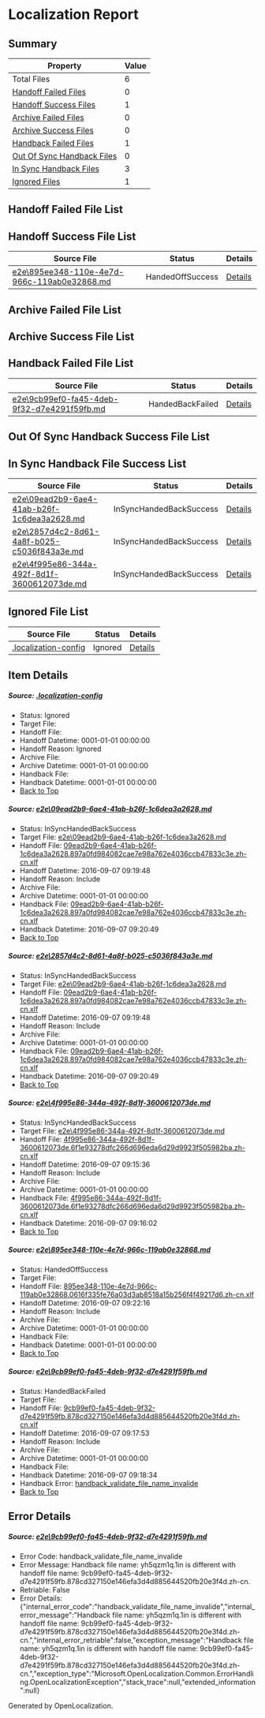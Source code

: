 # <a name='report-top'></a> Localization Report

## Summary
 Property | Value 
 -------- | ----- 
 Total Files | 6
[ Handoff Failed Files ](#handoff-failed-list)| 0
[ Handoff Success Files ](#handoff-success-list)| 1
[ Archive Failed Files ](#archive-failed-list)| 0
[ Archive Success Files ](#archive-success-list)| 0
[ Handback Failed Files ](#handback-failed-list)| 1
[ Out Of Sync Handback Files ](#outofsync-handback-success-list)| 0
[ In Sync Handback Files ](#insync-handback-success-list)| 3
[ Ignored Files ](#ignored-list)| 1

## <a name='handoff-failed-list'></a> Handoff Failed File List

## <a name='handoff-success-list'></a> Handoff Success File List
 Source File | Status | Details 
 ----------- | ------ | ------- 
 [e2e\895ee348-110e-4e7d-966c-119ab0e32868.md](https://github.com/OpenLocalizationTestOrg/ol-test0/blob/731ddd4a3ce03150398021f05d7e7dcb6288012a/e2e/895ee348-110e-4e7d-966c-119ab0e32868.md) | HandedOffSuccess | [Details](#4c5f55efb48c3655b52e5c942d1310575530a9ed4)

## <a name='archive-failed-list'></a> Archive Failed File List

## <a name='archive-success-list'></a> Archive Success File List

## <a name='handback-failed-list'></a> Handback Failed File List
 Source File | Status | Details 
 ----------- | ------ | ------- 
 [e2e\9cb99ef0-fa45-4deb-9f32-d7e4291f59fb.md](https://github.com/OpenLocalizationTestOrg/ol-test0/blob/624da6f6774c3ec29d7d90388a7dfc28e9f07503/e2e/9cb99ef0-fa45-4deb-9f32-d7e4291f59fb.md) | HandedBackFailed | [Details](#9aa2afdf88df4d0d3e6110d12bd97d810f35e5f75)

## <a name='outofsync-handback-success-list'></a> Out Of Sync Handback Success File List

## <a name='insync-handback-success-list'></a> In Sync Handback File Success List
 Source File | Status | Details 
 ----------- | ------ | ------- 
 [e2e\09ead2b9-6ae4-41ab-b26f-1c6dea3a2628.md](https://github.com/OpenLocalizationTestOrg/ol-test0/blob/3edbcc9e240d04bab84cd80d1ac04650b60262ef/e2e/09ead2b9-6ae4-41ab-b26f-1c6dea3a2628.md) | InSyncHandedBackSuccess | [Details](#b3b9fc5d055c5ac37f545b3e22c408b112c257c51)
 [e2e\2857d4c2-8d61-4a8f-b025-c5036f843a3e.md](https://github.com/OpenLocalizationTestOrg/ol-test0/blob/731ddd4a3ce03150398021f05d7e7dcb6288012a/e2e/2857d4c2-8d61-4a8f-b025-c5036f843a3e.md) | InSyncHandedBackSuccess | [Details](#b3b9fc5d055c5ac37f545b3e22c408b112c257c52)
 [e2e\4f995e86-344a-492f-8d1f-3600612073de.md](https://github.com/OpenLocalizationTestOrg/ol-test0/blob/a334416447eaaa48a976c5fc30cd8729860d5bfa/e2e/4f995e86-344a-492f-8d1f-3600612073de.md) | InSyncHandedBackSuccess | [Details](#33d25c363115a4d8aa8e036e457512b5cb8017283)

## <a name='ignored-list'></a> Ignored File List
 Source File | Status | Details 
 ----------- | ------ | ------- 
 [.localization-config](https://github.com/OpenLocalizationTestOrg/ol-test0/blob/731ddd4a3ce03150398021f05d7e7dcb6288012a/.localization-config) | Ignored | [Details](#3d4f252ac210baf56311d7e97dcc2db10974dbd20)

## Item Details
##### <a name='3d4f252ac210baf56311d7e97dcc2db10974dbd20'></a> Source: [.localization-config](https://github.com/OpenLocalizationTestOrg/ol-test0/blob/731ddd4a3ce03150398021f05d7e7dcb6288012a/.localization-config)
* Status: Ignored
* Target File: 
* Handoff File: 
* Handoff Datetime: 0001-01-01 00:00:00
* Handoff Reason: Ignored
* Archive File: 
* Archive Datetime: 0001-01-01 00:00:00
* Handback File: 
* Handback Datetime: 0001-01-01 00:00:00
* [Back to Top](#report-top)

##### <a name='b3b9fc5d055c5ac37f545b3e22c408b112c257c51'></a> Source: [e2e\09ead2b9-6ae4-41ab-b26f-1c6dea3a2628.md](https://github.com/OpenLocalizationTestOrg/ol-test0/blob/3edbcc9e240d04bab84cd80d1ac04650b60262ef/e2e/09ead2b9-6ae4-41ab-b26f-1c6dea3a2628.md)
* Status: InSyncHandedBackSuccess
* Target File: [e2e\09ead2b9-6ae4-41ab-b26f-1c6dea3a2628.md](https://github.com/OpenLocalizationTestOrg/ol-test0-zhcn/blob/5af66101d197316efe3d23c7e631bf53ab90d8d4/e2e/09ead2b9-6ae4-41ab-b26f-1c6dea3a2628.md)
* Handoff File: [09ead2b9-6ae4-41ab-b26f-1c6dea3a2628.897a0fd984082cae7e98a762e4036ccb47833c3e.zh-cn.xlf](https://github.com/OpenLocalizationTestOrg/ol-test0-handoff/blob/773787bc7f63901aaa2dfd8a2638a79878797a36/ol-handoff/OpenLocalizationTestOrg/ol-test0-zhcn/ci/ht/09ead2b9-6ae4-41ab-b26f-1c6dea3a2628.897a0fd984082cae7e98a762e4036ccb47833c3e.zh-cn.xlf)
* Handoff Datetime: 2016-09-07 09:19:48
* Handoff Reason: Include
* Archive File: 
* Archive Datetime: 0001-01-01 00:00:00
* Handback File: [09ead2b9-6ae4-41ab-b26f-1c6dea3a2628.897a0fd984082cae7e98a762e4036ccb47833c3e.zh-cn.xlf](https://github.com/OpenLocalizationTestOrg/ol-test0-handback/blob/a2a0b455b46677d4b73e73874f5feb2abe5ef02f/ol-handback/OpenLocalizationTestOrg/ol-test0-zhcn/ci/ht/09ead2b9-6ae4-41ab-b26f-1c6dea3a2628.897a0fd984082cae7e98a762e4036ccb47833c3e.zh-cn.xlf)
* Handback Datetime: 2016-09-07 09:20:49
* [Back to Top](#report-top)

##### <a name='b3b9fc5d055c5ac37f545b3e22c408b112c257c52'></a> Source: [e2e\2857d4c2-8d61-4a8f-b025-c5036f843a3e.md](https://github.com/OpenLocalizationTestOrg/ol-test0/blob/731ddd4a3ce03150398021f05d7e7dcb6288012a/e2e/2857d4c2-8d61-4a8f-b025-c5036f843a3e.md)
* Status: InSyncHandedBackSuccess
* Target File: [e2e\09ead2b9-6ae4-41ab-b26f-1c6dea3a2628.md](https://github.com/OpenLocalizationTestOrg/ol-test0-zhcn/blob/5af66101d197316efe3d23c7e631bf53ab90d8d4/e2e/09ead2b9-6ae4-41ab-b26f-1c6dea3a2628.md)
* Handoff File: [09ead2b9-6ae4-41ab-b26f-1c6dea3a2628.897a0fd984082cae7e98a762e4036ccb47833c3e.zh-cn.xlf](https://github.com/OpenLocalizationTestOrg/ol-test0-handoff/blob/773787bc7f63901aaa2dfd8a2638a79878797a36/ol-handoff/OpenLocalizationTestOrg/ol-test0-zhcn/ci/ht/09ead2b9-6ae4-41ab-b26f-1c6dea3a2628.897a0fd984082cae7e98a762e4036ccb47833c3e.zh-cn.xlf)
* Handoff Datetime: 2016-09-07 09:19:48
* Handoff Reason: Include
* Archive File: 
* Archive Datetime: 0001-01-01 00:00:00
* Handback File: [09ead2b9-6ae4-41ab-b26f-1c6dea3a2628.897a0fd984082cae7e98a762e4036ccb47833c3e.zh-cn.xlf](https://github.com/OpenLocalizationTestOrg/ol-test0-handback/blob/a2a0b455b46677d4b73e73874f5feb2abe5ef02f/ol-handback/OpenLocalizationTestOrg/ol-test0-zhcn/ci/ht/09ead2b9-6ae4-41ab-b26f-1c6dea3a2628.897a0fd984082cae7e98a762e4036ccb47833c3e.zh-cn.xlf)
* Handback Datetime: 2016-09-07 09:20:49
* [Back to Top](#report-top)

##### <a name='33d25c363115a4d8aa8e036e457512b5cb8017283'></a> Source: [e2e\4f995e86-344a-492f-8d1f-3600612073de.md](https://github.com/OpenLocalizationTestOrg/ol-test0/blob/a334416447eaaa48a976c5fc30cd8729860d5bfa/e2e/4f995e86-344a-492f-8d1f-3600612073de.md)
* Status: InSyncHandedBackSuccess
* Target File: [e2e\4f995e86-344a-492f-8d1f-3600612073de.md](https://github.com/OpenLocalizationTestOrg/ol-test0-zhcn/blob/56b22a902b3a4b143e89b11496a739a1d179ac21/e2e/4f995e86-344a-492f-8d1f-3600612073de.md)
* Handoff File: [4f995e86-344a-492f-8d1f-3600612073de.6f1e93278dfc266d696eda6d29d9923f505982ba.zh-cn.xlf](https://github.com/OpenLocalizationTestOrg/ol-test0-handoff/blob/b25328636869e839699f21dd1a4bf5ffd149f88c/ol-handoff/OpenLocalizationTestOrg/ol-test0-zhcn/ci/ht/4f995e86-344a-492f-8d1f-3600612073de.6f1e93278dfc266d696eda6d29d9923f505982ba.zh-cn.xlf)
* Handoff Datetime: 2016-09-07 09:15:36
* Handoff Reason: Include
* Archive File: 
* Archive Datetime: 0001-01-01 00:00:00
* Handback File: [4f995e86-344a-492f-8d1f-3600612073de.6f1e93278dfc266d696eda6d29d9923f505982ba.zh-cn.xlf](https://github.com/OpenLocalizationTestOrg/ol-test0-handback/blob/48a01d941a0b95c7a92f9e879b1d4170f5559136/ol-handback/OpenLocalizationTestOrg/ol-test0-zhcn/ci/ht/4f995e86-344a-492f-8d1f-3600612073de.6f1e93278dfc266d696eda6d29d9923f505982ba.zh-cn.xlf)
* Handback Datetime: 2016-09-07 09:16:02
* [Back to Top](#report-top)

##### <a name='4c5f55efb48c3655b52e5c942d1310575530a9ed4'></a> Source: [e2e\895ee348-110e-4e7d-966c-119ab0e32868.md](https://github.com/OpenLocalizationTestOrg/ol-test0/blob/731ddd4a3ce03150398021f05d7e7dcb6288012a/e2e/895ee348-110e-4e7d-966c-119ab0e32868.md)
* Status: HandedOffSuccess
* Target File: 
* Handoff File: [895ee348-110e-4e7d-966c-119ab0e32868.0616f335fe76a03d3ab8518a15b256f4f49217d6.zh-cn.xlf](https://github.com/OpenLocalizationTestOrg/ol-test0-handoff/blob/a55cdd1e9c97d158c1f48ef773cc822e2294895f/ol-handoff/OpenLocalizationTestOrg/ol-test0-zhcn/ci/ht/895ee348-110e-4e7d-966c-119ab0e32868.0616f335fe76a03d3ab8518a15b256f4f49217d6.zh-cn.xlf)
* Handoff Datetime: 2016-09-07 09:22:16
* Handoff Reason: Include
* Archive File: 
* Archive Datetime: 0001-01-01 00:00:00
* Handback File: 
* Handback Datetime: 0001-01-01 00:00:00
* [Back to Top](#report-top)

##### <a name='9aa2afdf88df4d0d3e6110d12bd97d810f35e5f75'></a> Source: [e2e\9cb99ef0-fa45-4deb-9f32-d7e4291f59fb.md](https://github.com/OpenLocalizationTestOrg/ol-test0/blob/624da6f6774c3ec29d7d90388a7dfc28e9f07503/e2e/9cb99ef0-fa45-4deb-9f32-d7e4291f59fb.md)
* Status: HandedBackFailed
* Target File: 
* Handoff File: [9cb99ef0-fa45-4deb-9f32-d7e4291f59fb.878cd327150e146efa3d4d885644520fb20e3f4d.zh-cn.xlf](https://github.com/OpenLocalizationTestOrg/ol-test0-handoff/blob/58a6b5723503200a3b418ecc4cfddb21d3bbc0c0/ol-handoff/OpenLocalizationTestOrg/ol-test0-zhcn/ci/ht/9cb99ef0-fa45-4deb-9f32-d7e4291f59fb.878cd327150e146efa3d4d885644520fb20e3f4d.zh-cn.xlf)
* Handoff Datetime: 2016-09-07 09:17:53
* Handoff Reason: Include
* Archive File: 
* Archive Datetime: 0001-01-01 00:00:00
* Handback File: 
* Handback Datetime: 2016-09-07 09:18:34
* Handback Error: [handback_validate_file_name_invalide](#9aa2afdf88df4d0d3e6110d12bd97d810f35e5f75handback_validate_file_name_invalide)
* [Back to Top](#report-top)


## Error Details
##### <a name='9aa2afdf88df4d0d3e6110d12bd97d810f35e5f75handback_validate_file_name_invalide'></a> Source: [e2e\9cb99ef0-fa45-4deb-9f32-d7e4291f59fb.md](#9aa2afdf88df4d0d3e6110d12bd97d810f35e5f75)
* Error Code: handback_validate_file_name_invalide
* Error Message: Handback file name: yh5qzm1q.1in is different with handoff file name: 9cb99ef0-fa45-4deb-9f32-d7e4291f59fb.878cd327150e146efa3d4d885644520fb20e3f4d.zh-cn.
* Retriable: False
* Error Details: {"internal_error_code":"handback_validate_file_name_invalide","internal_error_message":"Handback file name: yh5qzm1q.1in is different with handoff file name: 9cb99ef0-fa45-4deb-9f32-d7e4291f59fb.878cd327150e146efa3d4d885644520fb20e3f4d.zh-cn.","internal_error_retriable":false,"exception_message":"Handback file name: yh5qzm1q.1in is different with handoff file name: 9cb99ef0-fa45-4deb-9f32-d7e4291f59fb.878cd327150e146efa3d4d885644520fb20e3f4d.zh-cn.","exception_type":"Microsoft.OpenLocalization.Common.ErrorHandling.OpenLocalizationException","stack_trace":null,"extended_information":null}


Generated by OpenLocalization.
